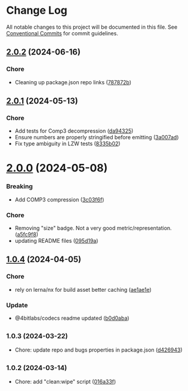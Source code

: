 # Change Log

All notable changes to this project will be documented in this file.
See [Conventional Commits](https://conventionalcommits.org) for commit guidelines.

## [2.0.2](https://github.com/32bitkid/sci.js/compare/@4bitlabs/codecs@2.0.1...@4bitlabs/codecs@2.0.2) (2024-06-16)

### Chore

- Cleaning up package.json repo links ([787872b](https://github.com/32bitkid/sci.js/commit/787872b5c232e9e14112ab3dfe09cde059987b75))

## [2.0.1](https://github.com/32bitkid/sci.js/compare/@4bitlabs/codecs@2.0.0...@4bitlabs/codecs@2.0.1) (2024-05-13)

### Chore

- Add tests for Comp3 decompression ([da94325](https://github.com/32bitkid/sci.js/commit/da94325631d488840c830ef82115618dfac6a244))
- Ensure numbers are properly stringified before emitting ([3a007ad](https://github.com/32bitkid/sci.js/commit/3a007ad7a200d9b2c11fa50b7287ecf28a81f7b4))
- Fix type ambiguity in LZW tests ([8335b02](https://github.com/32bitkid/sci.js/commit/8335b02ad87d28145cc5140525df37f228e66280))

# [2.0.0](https://github.com/32bitkid/sci.js/compare/@4bitlabs/codecs@1.0.4...@4bitlabs/codecs@2.0.0) (2024-05-08)

### Breaking

- Add COMP3 compression ([3c03f6f](https://github.com/32bitkid/sci.js/commit/3c03f6f4e3bd364c2a1ee4a54c0def92d503ebc3))

### Chore

- Removing "size" badge. Not a very good metric/representation. ([a5fc9f8](https://github.com/32bitkid/sci.js/commit/a5fc9f8a9d65a64a8ce9330c620e359cf2b17ac7))
- updating README files ([095d19a](https://github.com/32bitkid/sci.js/commit/095d19af411d091c4315da129312e1d063bd2e39))

## [1.0.4](https://github.com/32bitkid/sci.js/compare/@4bitlabs/codecs@1.0.3...@4bitlabs/codecs@1.0.4) (2024-04-05)

### Chore

- rely on lerna/nx for build asset better caching ([ae1ae1e](https://github.com/32bitkid/sci.js/commit/ae1ae1eb4ead8e89a4d53ea0bcfcbc8e107b1488))

### Update

- @4bitlabs/codecs readme updated ([b0d0aba](https://github.com/32bitkid/sci.js/commit/b0d0abad1614c90df79350b41f442c4d156bbac5))

## <small>1.0.3 (2024-03-22)</small>

- Chore: update repo and bugs properties in package.json ([d426943](https://github.com/32bitkid/sci.js/commit/d426943))

## <small>1.0.2 (2024-03-14)</small>

- Chore: add "clean:wipe" script ([016a33f](https://github.com/32bitkid/sci.js/commit/016a33f))
